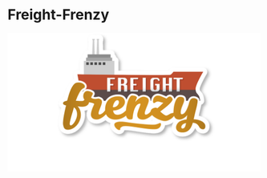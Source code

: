# Freight-Frenzy
[![FF1](https://github.com/erntye/Freight-Frenzy/blob/master/Pallalel/WikiImages/FF1.png)]()
